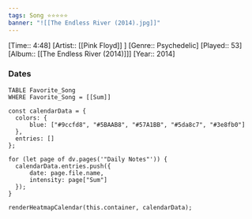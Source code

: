 ```yaml
---
tags: Song ⭐⭐⭐⭐⭐ 
banner: "![[The Endless River (2014).jpg]]"
---
```

[Time:: 4:48]
[Artist:: [[Pink Floyd]] ]
[Genre:: Psychedelic]
[Played:: 53]
[Album:: [[The Endless River (2014)]]]
[Year:: 2014]
### Dates
````dataview
TABLE Favorite_Song
WHERE Favorite_Song = [[Sum]]
````

  ```dataviewjs
const calendarData = { 
	colors: { 
		blue: ["#9ccfd8", "#5BAAB8", "#57A1BB", "#5da8c7", "#3e8fb0"] 
	}, 
	entries: [] 
}; 

for (let page of dv.pages('"Daily Notes"')) { 
	calendarData.entries.push({ 
		date: page.file.name, 
		intensity: page["Sum"]
	}); 
} 

renderHeatmapCalendar(this.container, calendarData);
```
